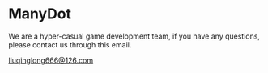 # ManyDot
We are a hyper-casual game development team, if you have any questions, please contact us through this email.

liuqinglong666@126.com
